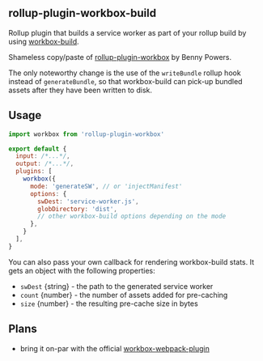 ## rollup-plugin-workbox-build

Rollup plugin that builds a service worker as part of your rollup build by using
[workbox-build](https://developers.google.com/web/tools/workbox/modules/workbox-build).

Shameless copy/paste of [rollup-plugin-workbox](https://www.npmjs.com/package/rollup-plugin-workbox) by Benny Powers.

The only noteworthy change is the use of the `writeBundle` rollup hook instead of `generateBundle`, so that
workbox-build can pick-up bundled assets after they have been written to disk.

## Usage

```js
import workbox from 'rollup-plugin-workbox'

export default {
  input: /*...*/,
  output: /*...*/,
  plugins: [
    workbox({
      mode: 'generateSW', // or 'injectManifest'
      options: {
        swDest: 'service-worker.js',
        globDirectory: 'dist',
        // other workbox-build options depending on the mode
      },
    }
  ],
}
```

You can also pass your own callback for rendering workbox-build stats. It gets an object with the following
properties:

- `swDest` {string} - the path to the generated service worker
- `count` {number} - the number of assets added for pre-caching
- `size` {number} - the resulting pre-cache size in bytes

## Plans

- bring it on-par with the official [workbox-webpack-plugin](https://developers.google.com/web/tools/workbox/modules/workbox-webpack-plugin)
